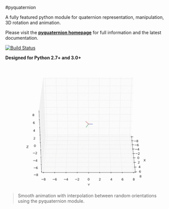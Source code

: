 #pyquaternion

A fully featured python module for quaternion representation, manipulation, 3D rotation and animation.

Please visit the **[pyquaternion homepage](http://kieranwynn.github.io/pyquaternion/)** for full information and the latest documentation.

[![Build Status](https://travis-ci.org/KieranWynn/pyquaternion.svg?branch=master)](https://travis-ci.org/KieranWynn/pyquaternion)

**Designed for Python 2.7+ and 3.0+**

![demo](./demo.gif)

> Smooth animation with interpolation between random orientations using the pyquaternion module.

